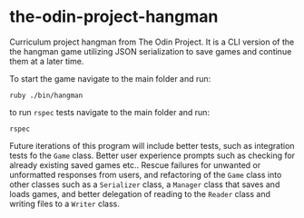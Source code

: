# the-odin-project-hangman
Curriculum project hangman from The Odin Project. It is a CLI version of the the hangman game utilizing JSON serialization to save games and continue them at a later time.


To start the game navigate to the main folder and run:
```
ruby ./bin/hangman
```

to run `rspec` tests navigate to the main folder and run:
```
rspec
```

Future iterations of this program will include better tests, such as integration tests fo the `Game` class. Better user experience prompts such as checking for already existing saved games etc.. Rescue failures for unwanted or unformatted responses from users, and refactoring of the `Game` class into other classes such as a `Serializer` class, a `Manager` class that saves and loads games, and better delegation of reading to the `Reader` class and writing files to a `Writer` class.